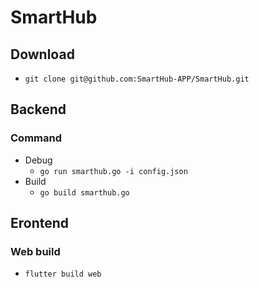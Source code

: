 # SmartHub

## Download
- ```git clone git@github.com:SmartHub-APP/SmartHub.git```

## Backend

### Command
- Debug
    - ```go run smarthub.go -i config.json```
- Build
    - ```go build smarthub.go```

## Erontend

### Web build
- ```flutter build web```
